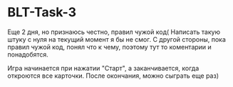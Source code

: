 # BLT-Task-3

Еще 2 дня, но признаюсь честно, правил чужой код( 
Написать такую штуку с нуля на текущий момент я бы не смог.
С другой стороны, пока правил чужой код, понял что к чему, поэтому тут то коментарии и понадобятся.

Игра начинается при нажатии "Старт", а заканчивается, когда откроются все карточки.
После окончания, можно сыграть еще раз)

